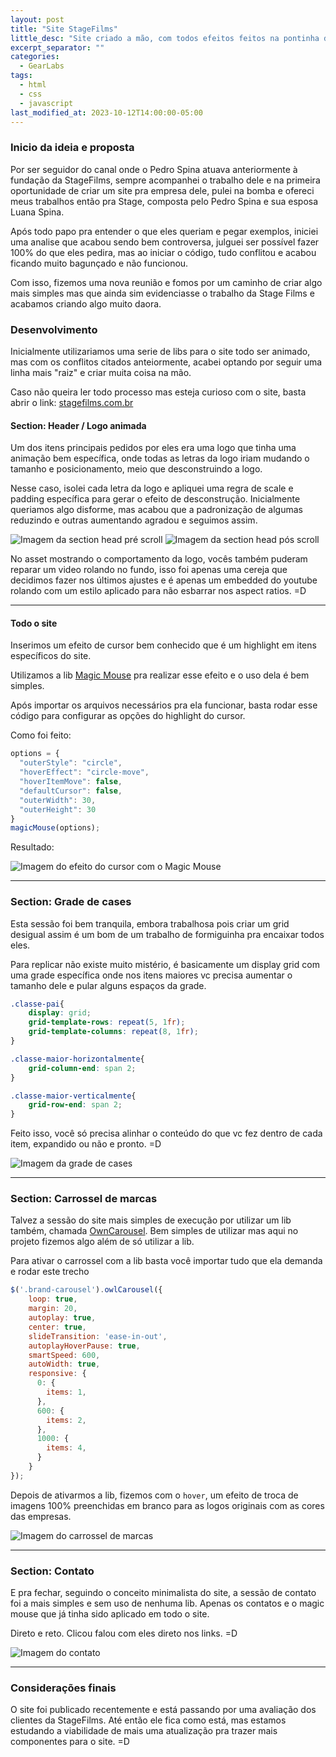 ```yaml
---
layout: post
title: "Site StageFilms"
little_desc: "Site criado a mão, com todos efeitos feitos na pontinha dos dedos."
excerpt_separator: ""
categories:
  - GearLabs
tags:
  - html
  - css
  - javascript
last_modified_at: 2023-10-12T14:00:00-05:00
---
```


### Inicio da ideia e proposta

Por ser seguidor do canal onde o Pedro Spina atuava anteriormente à fundação da StageFilms, sempre acompanhei o trabalho dele e na primeira oportunidade de criar um site pra empresa dele, pulei na bomba e ofereci meus trabalhos então pra Stage, composta pelo Pedro Spina e sua esposa Luana Spina. 

Após todo papo pra entender o que eles queriam e pegar exemplos, iniciei uma analise que acabou sendo bem controversa, julguei ser possível fazer 100% do que eles pedira, mas ao iniciar o código, tudo conflitou e acabou ficando muito bagunçado e não funcionou. 

Com isso, fizemos uma nova reunião e fomos por um caminho de criar algo mais simples mas que ainda sim evidenciasse o trabalho da Stage Films e acabamos criando algo muito daora.


### Desenvolvimento

Inicialmente utilizariamos uma serie de libs para o site todo ser animado, mas com os conflitos citados anteiormente, acabei optando por seguir uma linha mais "raiz" e criar muita coisa na mão. 

Caso não queira ler todo processo mas esteja curioso com o site, basta abrir o link: <a href="https://stagefilms.com.br" target="_blank">stagefilms.com.br</a>

#### Section: Header / Logo animada

Um dos itens principais pedidos por eles era uma logo que tinha uma animação bem específica, onde todas as letras da logo iriam mudando o tamanho e posicionamento, meio que desconstruindo a logo. 

Nesse caso, isolei cada letra da logo e apliquei uma regra de scale e padding específica para gerar o efeito de desconstrução. Inicialmente queriamos algo disforme, mas acabou que a padronização de algumas reduzindo e outras aumentando agradou e seguimos assim.

![Imagem da section head pré scroll](./assets/img/stagefilms/logo-pre-scroll.png)
![Imagem da section head pós scroll](./assets/img/stagefilms/logo-pos-scroll.png)


No asset mostrando o comportamento da logo, vocês também puderam reparar um video rolando no fundo, isso foi apenas uma cereja que decidimos fazer nos últimos ajustes e é apenas um embedded do youtube rolando com um estilo aplicado para não esbarrar nos aspect ratios. =D


---

#### Todo o site

Inserimos um efeito de cursor bem conhecido que é um highlight em itens específicos do site. 

Utilizamos a lib <a href="https://magicmousejs.web.app/" target="_blank">Magic Mouse</a> pra realizar esse efeito e o uso dela é bem simples. 

Após importar os arquivos necessários pra ela funcionar, basta rodar esse código para configurar as opções do highlight do cursor.


Como foi feito: 

``` javascript
options = {
  "outerStyle": "circle",
  "hoverEffect": "circle-move",
  "hoverItemMove": false,
  "defaultCursor": false,
  "outerWidth": 30,
  "outerHeight": 30
}
magicMouse(options);
```

Resultado:

![Imagem do efeito do cursor com o Magic Mouse](./assets/img/stagefilms/efeito-magic-mouse.png)

---

### Section: Grade de cases

Esta sessão foi bem tranquila, embora trabalhosa pois criar um grid desigual assim é um bom de um trabalho de formiguinha pra encaixar todos eles. 

Para replicar não existe muito mistério, é basicamente um display grid com uma grade específica onde nos itens maiores vc precisa aumentar o tamanho dele e pular alguns espaços da grade.

``` css
.classe-pai{
    display: grid;
    grid-template-rows: repeat(5, 1fr);
    grid-template-columns: repeat(8, 1fr);
}

.classe-maior-horizontalmente{
    grid-column-end: span 2;
}

.classe-maior-verticalmente{
    grid-row-end: span 2;
}
```

Feito isso, você só precisa alinhar o conteúdo do que vc fez dentro de cada item, expandido ou não e pronto. =D

![Imagem da grade de cases](./assets/img/stagefilms/grid-cases.png)


---

### Section: Carrossel de marcas

Talvez a sessão do site mais simples de execução por utilizar um lib também, chamada <a href="https://owlcarousel2.github.io/OwlCarousel2/" target="_blank">OwnCarousel</a>. Bem simples de utilizar mas aqui no projeto fizemos algo além de só utilizar a lib. 

Para ativar o carrossel com a lib basta você importar tudo que ela demanda e rodar este trecho

``` javascript
$('.brand-carousel').owlCarousel({
    loop: true,
    margin: 20,
    autoplay: true,
    center: true,
    slideTransition: 'ease-in-out',
    autoplayHoverPause: true,
    smartSpeed: 600,
    autoWidth: true,
    responsive: {
      0: {
        items: 1,
      },
      600: {
        items: 2,
      },
      1000: {
        items: 4,
      }
    }
});
```

Depois de ativarmos a lib, fizemos com o `hover`, um efeito de troca de imagens 100% preenchidas em branco para as logos originais com as cores das empresas. 

![Imagem do carrossel de marcas](./assets/img/stagefilms/carrossel-marcas.png)


---

### Section: Contato

E pra fechar, seguindo o conceito minimalista do site, a sessão de contato foi a mais simples e sem uso de nenhuma lib. Apenas os contatos e o magic mouse que já tinha sido aplicado em todo o site. 

Direto e reto. Clicou falou com eles direto nos links. =D

![Imagem do contato](./assets/img/stagefilms/contato.png)


---

### Considerações finais

O site foi publicado recentemente e está passando por uma avaliação dos clientes da StageFilms. Até então ele fica como está, mas estamos estudando a viabilidade de mais uma atualização pra trazer mais componentes para o site. =D